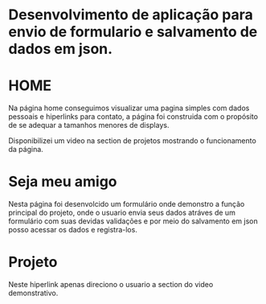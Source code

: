 # Desenvolvimento de aplicação para envio de formulario e salvamento de dados em json.

# HOME

Na página home conseguimos visualizar uma pagina simples com dados pessoais e hiperlinks para contato, a página foi construida com o propósito de se adequar a tamanhos menores de displays.

Disponibilizei um video na section de projetos mostrando o funcionamento da página.

# Seja meu amigo

Nesta página foi desenvolcido um formulário onde demonstro a função principal do projeto, onde o usuario envia seus dados atráves de um formulário com suas devidas validações e por meio do salvamento em json posso acessar os dados e registra-los.

# Projeto

Neste hiperlink apenas direciono o usuario a section do video demonstrativo.
